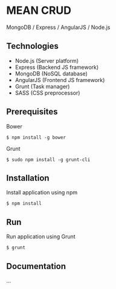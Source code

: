 MEAN CRUD
===================
MongoDB / Express / AngularJS / Node.js

Technologies
-------------------
- Node.js (Server platform)
- Express (Backend JS framework)
- MongoDB (NoSQL database)
- AngularJS (Frontend JS framework)
- Grunt (Task manager)
- SASS (CSS preprocessor)

Prerequisites
-------------------
Bower
```
$ npm install -g bower
```

Grunt
```
$ sudo npm install -g grunt-cli
```

Installation
-------------------
Install application using npm
```
$ npm install
```

Run
-------------------
Run application using Grunt
```
$ grunt
```

Documentation
-------------------
...
